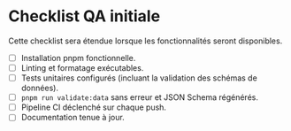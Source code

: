 # Checklist QA initiale

Cette checklist sera étendue lorsque les fonctionnalités seront disponibles.

- [ ] Installation pnpm fonctionnelle.
- [ ] Linting et formatage exécutables.
- [ ] Tests unitaires configurés (incluant la validation des schémas de données).
- [ ] `pnpm run validate:data` sans erreur et JSON Schema régénérés.
- [ ] Pipeline CI déclenché sur chaque push.
- [ ] Documentation tenue à jour.
